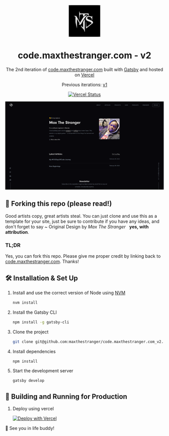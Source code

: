 <div align="center">
  <img alt="Logo" src="src/images/mts.png" width="100" />
</div>
<h1 align="center">
  code.maxthestranger.com - v2
</h1>
<p align="center">
  The 2nd iteration of <a href="https://code.maxthestranger.com" target="_blank">code.maxthestranger.com</a> built with <a href="https://www.gatsbyjs.org/" target="_blank">Gatsby</a> and hosted on <a href="https://www.vercel.com/" target="_blank">Vercel</a>
</p>
<p align="center">
  Previous iterations:
  <a href="https://github.com/maxthestranger/code.maxthestranger.com" target="_blank">v1</a>
</p>
<p align="center">
  <a href="https://code.maxthestranger.com/" target="_blank">
    <img src="https://img.shields.io/github/deployments/maxthestranger/code.maxthestranger.com/production?label=Vercel&logo=vercel" alt="Vercel Status" />
  </a>
</p>

![demo](src/images/website.png)

## 🚨 Forking this repo (please read!)

Good artists copy, great artists steal. You can just clone and use this as a template for your site, just be sure to contribute if you have any ideas, and don't forget to say ~ Original Design by _Max The Stranger_ &nbsp; **yes, with attribution**.

### TL;DR

Yes, you can fork this repo. Please give me proper credit by linking back to [code.maxthestranger.com](https://code.maxthestranger.com). Thanks!

## 🛠 Installation & Set Up

1. Install and use the correct version of Node using [NVM](https://github.com/nvm-sh/nvm)

   ```sh
   nvm install
   ```

2. Install the Gatsby CLI

   ```sh
   npm install -g gatsby-cli
   ```

3. Clone the project

   ```sh
   git clone git@github.com:maxthestranger/code.maxthestranger.com_v2.git
   ```

4. Install dependencies

   ```sh
   npm install
   ```

5. Start the development server

   ```sh
   gatsby develop
   ```

## 🚀 Building and Running for Production

1. Deploy using vercel

   [![Deploy with Vercel](https://vercel.com/button)](https://vercel.com/new/clone?repository-url=https://github.com/maxthestranger/code.maxthestranger.com_v2.git%2Fvercel%2Fnext.js%2Ftree%2Fcanary%2Fexamples%2Fhello-world)

:call_me_hand: See you in life buddy!
